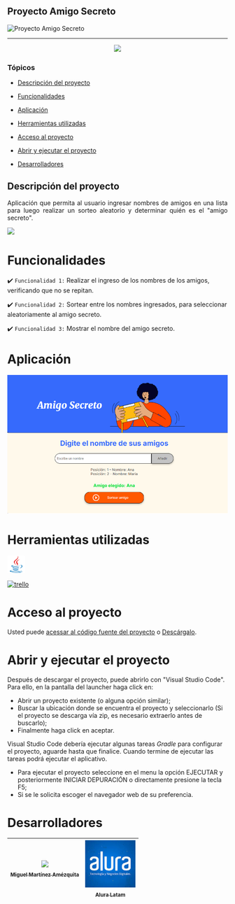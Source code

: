 ## Proyecto Amigo Secreto
![Proyecto Amigo Secreto](https://cdn-icons-png.freepik.com/256/12608/12608968.png?ga=GA1.1.1622220315.1738011490&semt=ais_hybrid)
<hr>
<p align="center">
   <img src="http://img.shields.io/static/v1?label=STATUS&message=TERMINADO&color=RED&style=for-the-badge" #vitrinedev/>
</p>

### Tópicos 

- [Descripción del proyecto](#Descripción-del-proyecto)

- [Funcionalidades](#Funcionalidades)

- [Aplicación](#Aplicación)

- [Herramientas utilizadas](#Herramientas-utilizadas)

- [Acceso al proyecto](#Acceso-al-proyecto)

- [Abrir y ejecutar el proyecto](#Abrir-y-ejecutar-el-proyecto)

- [Desarrolladores](#Desarrolladores)

## Descripción del proyecto
<p align="justify">
Aplicación que permita al usuario ingresar nombres de amigos en una lista para luego realizar un sorteo aleatorio y determinar quién es el "amigo secreto".

![](https://img.freepik.com/fotos-premium/colocaron-pegatinas-papel-diferentes-nombres-fondo-plano-madera-elegir-nombre-bebe_495423-87780.jpg?w=740)
</p>

# Funcionalidades

:heavy_check_mark: `Funcionalidad 1:` Realizar el ingreso de los nombres de los amigos, verificando que no se repitan.

:heavy_check_mark: `Funcionalidad 2:` Sortear entre los nombres ingresados, para seleccionar aleatoriamente al amigo secreto.

:heavy_check_mark: `Funcionalidad 3:` Mostrar el nombre del amigo secreto.

# Aplicación

<div align="center">

![Android Emulator](https://raw.githubusercontent.com/Tecindes/proyecto-amigo-secreto/refs/heads/main/assets/Aplicacion.png)

  </div>

# Herramientas utilizadas
<a href="https://www.java.com" target="_blank"> <img src="https://raw.githubusercontent.com/devicons/devicon/master/icons/java/java-original.svg" alt="java" width="40" height="40"/> </a> 

<a href="https://www.trello.com" target="_blank"> <img src="https://encrypted-tbn0.gstatic.com/images?q=tbn:ANd9GcSCbY1-Um96CJj5CiENgILgx12Sc6ZV-NPLdw&s" alt="trello" width="40" height="40"/> </a> 

# Acceso al proyecto
Usted puede [acessar al código fuente del proyecto](https://github.com/Tecindes/proyecto-amigo-secreto.git) o [Descárgalo](https://github.com/Tecindes/proyecto-amigo-secreto/archive/refs/heads/main.zip).

# Abrir y ejecutar el proyecto

Después de descargar el proyecto, puede abrirlo con "Visual Studio Code". Para ello, en la pantalla del launcher haga click en:

- Abrir un proyecto existente (o alguna opción similar);
- Buscar la ubicación donde se encuentra el proyecto y seleccionarlo (Si el proyecto se descarga vía zip, es necesario extraerlo antes de buscarlo);
- Finalmente haga click en aceptar.

Visual Studio Code debería ejecutar algunas tareas *Gradle* para configurar el proyecto, aguarde hasta que finalice. Cuando termine de ejecutar las tareas podrá ejecutar el aplicativo.

- Para ejecutar el proyecto seleccione en el menu la opción EJECUTAR y posteriormente INICIAR DEPURACIÓN o directamente presione la tecla F5;
- Si se le solicita escoger el navegador web de su preferencia.

# Desarrolladores

| [<img src="https://avatars.githubusercontent.com/u/87500675?s=400&u=3fff02d252f8ba421132223d77181d1f0549cc25&v=4" width=115><br><sub>Miguel Martínez Amézquita</sub>](https://github.com/Tecindes) |  [<img src="https://github.com/Tecindes/proyecto-amigo-secreto/blob/main/assets/Alura.jpg" width=115><br><sub>Alura Latam</sub>](https://github.com/crovim)  |
| :---: | :---: 
